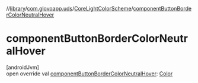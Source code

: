 //[library](../../../index.md)/[com.glovoapp.uds](../index.md)/[CoreLightColorScheme](index.md)/[componentButtonBorderColorNeutralHover](component-button-border-color-neutral-hover.md)

# componentButtonBorderColorNeutralHover

[androidJvm]\
open override val [componentButtonBorderColorNeutralHover](component-button-border-color-neutral-hover.md): [Color](https://developer.android.com/reference/kotlin/androidx/compose/ui/graphics/Color.html)
